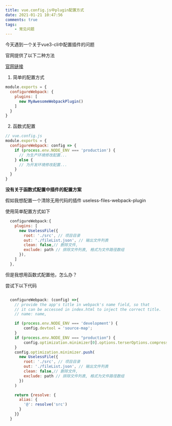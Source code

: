 ```yaml
---
title: vue.config.js中plugin配置方式
date: 2021-01-21 10:47:56
comments: true
tags:
	- 常见问题
---
```



今天遇到一个关于vue3-cli中配置插件的问题

官网提供了以下二种方法

[官网链接](https://cli.vuejs.org/zh/guide/webpack.html#%E7%AE%80%E5%8D%95%E7%9A%84%E9%85%8D%E7%BD%AE%E6%96%B9%E5%BC%8F)



1. 简单的配置方式

```javascript
module.exports = {
  configureWebpack: {
    plugins: [
      new MyAwesomeWebpackPlugin()
    ]
  }
}
```
<!-- more -->

2. 函数式配置

```javascript
// vue.config.js
module.exports = {
  configureWebpack: config => {
    if (process.env.NODE_ENV === 'production') {
      // 为生产环境修改配置...
    } else {
      // 为开发环境修改配置...
    }
  }
}
```

**没有关于函数式配置中插件的配置方案**



假如我想配置一个清除无用代码的插件 useless-files-webpack-plugin

使用简单配置方式如下

```javascript
  configureWebpack:{
    plugins: [
      new UselessFile({
        root: './src', // 项目目录
        out: './fileList.json', // 输出文件列表
        clean: false,// 删除文件,
        exclude: path // 排除文件列表, 格式为文件路径数组
      }),
    ]
  },
```

但是我想用函数式配置他，怎么办？

尝试下以下代码

```javascript

  configureWebpack: (config) =>{
    // provide the app's title in webpack's name field, so that
    // it can be accessed in index.html to inject the correct title.
    // name: name,

    if (process.env.NODE_ENV === 'development') {
        config.devtool = 'source-map';
    }
    if (process.env.NODE_ENV === "production") {
        config.optimization.minimizer[0].options.terserOptions.compress.drop_console = true
    }
    config.optimization.minimizer.push(
      new UselessFile({
        root: './src', // 项目目录
        out: './fileList.json', // 输出文件列表
        clean: false,// 删除文件,
        exclude: path // 排除文件列表, 格式为文件路径数组
      })
    )

    return {resolve: {
      alias: {
        '@': resolve('src')
      }
    }}
  }
```
